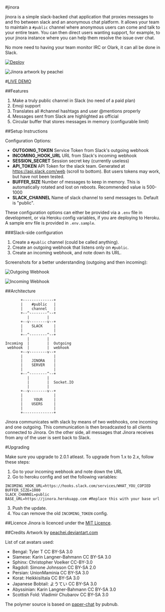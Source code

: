 #jinora

jinora is a simple slack-backed chat application that proxies messages to and fro between slack and an anonymous chat platform. It allows your team to maintain a `#public` channel where anonymous users can come and talk to your entire team. You can then direct users wanting support, for example, to your jinora instance where you can help them resolve the issue over chat. 

No more need to having your team monitor IRC or Olark, it can all be done in Slack.

[![Deploy](https://www.herokucdn.com/deploy/button.png)](https://heroku.com/deploy?template=https://github.com/sdslabs/jinora)

![Jinora artwork by peachei](https://i.imgur.com/WNRjxyN.jpg)

#[LIVE DEMO](http://chat.sdslabs.co)

##Features

1. Make a truly public channel in Slack (no need of a paid plan)
2. Emoji support
3. Translates all #channel hashtags and user @mentions properly
4. Messages sent from Slack are highlighted as official
5. Circular buffer that stores messages in memory (configurable limit)

##Setup Instructions

Configuration Options:

- **OUTGOING_TOKEN** Service Token from Slack's outgoing webhook
- **INCOMING_HOOK_URL** URL from Slack's incoming webhook
- **SESSION_SECRET** Session secret key (currently useless)
- **API_TOKEN** API Token for the slack team. Generated at <https://api.slack.com/web> (scroll to bottom). Bot users tokens may work, but have not been tested.
- **BUFFER_SIZE** Number of messages to keep in memory. This is automatically rotated and lost on reboots. Recommended value is 500-1000
- **SLACK_CHANNEL** Name of slack channel to send messages to. Default is "public".

These configuration options can either be provided via a `.env` file in development, or via Heroku config variables, if you are deploying to Heroku. A sample env file is provided in `.env.sample`.

###Slack-side configuration
1. Create a `#public` channel (could be called anything).
2. Create an outgoing webhook that listens only on `#public`.
3. Create an incoming webhook, and note down its URL.

Screenshots for a better understanding (outgoing and then incoming):

![Outgoing Webhook](http://i.imgur.com/dja9jqa.png)

![Incoming Webhook](http://i.imgur.com/iCDEAok.png)

##Architecture

           +--------------+        
           |    #public   |        
           |    channel   |        
           +--^--------^--+        
              |        |           
           +--v--------v--+        
           |    SLACK     |        
           |              |        
           +--^--------^--+        
              |        |           
    Incoming  |        |  Outgoing 
     webhook  |        |  webhook  
           +--v--------v--+        
           |              |        
           |    JINORA    |        
           |    SERVER    |        
           |              |        
           +--^--------^--+        
              |        |           
              |        |  Socket.IO
              |        |           
           +--v--------v--+        
           |              |        
           |     YOUR     |        
           |    USERS     |        
           |              |        
           +--------------+        

Jinora communicates with slack by means of two webhooks, one incoming and one outgoing. This communication is then broadcasted to all clients connected to Jinora. On the other side, all messages that Jinora receives from any of the user is sent back to Slack.

#Upgrading

Make sure you upgrade to 2.0.1 atleast. To upgrade from 1.x to 2.x, follow these steps:

1. Go to your incoming webhook and note down the URL
2. Go to heroku config and set the following variables:  
```
INCOMING_HOOK_URL=https://hooks.slack.com/services/WHAT_YOU_COPIED
BUFFER_SIZE=1000
SLACK_CHANNEL=public
BASE_URL=https://jinora.herokuapp.com #Replace this with your base url
```
3. Push the update.
4. You can remove the old `INCOMING_TOKEN` config.

##Licence
Jinora is licenced under the [MIT Licence](http://nemo.mit-license.org/).

##Credits
Artwork by [peachei.deviantart.com](http://peachei.deviantart.com/art/Older-Jinora-317463839)

List of cat avatars used:

- Bengal: Tyler T CC BY-SA 3.0
- Siamese: Karin Langner-Bahmann CC BY-SA 3.0
- Sphinx: Christopher Voelker CC-BY-3.0
- Ragdoll: Simone Johnsson CC BY-SA 2.0
- Persian: UnionMaminia CC BY-SA 3.0
- Korat: Heikkisiltala CC BY-SA 3.0
- Japanese Bobtail: ようてい CC BY-SA 3.0
- Abyssinian: Karin Langner-Bahmann CC BY-SA 3.0
- Scottish Fold: Vladimir Chubarov CC BY-SA 3.0

The polymer source is based on [paper-chat](https://github.com/pubnub/paper-chat) by pubnub.
